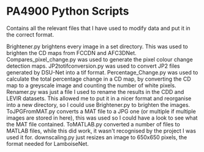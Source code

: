 # PA4900 Python Scripts
Contains all the relevant files that I have used to modify data and put it in the correct format.

Brightener.py brightens every image in a set directory. This was used to brighten the CD maps from FCCDN and AFC3DNet.
Compares_pixel_change.py was used to generate the pixel colour change detection maps.
JP2totifconversion.py was used to convert JP2 files generated by DSU-Net into a tif format.
Percentage_Change.py was used to calculate the total percentage change in a CD map, by converting the CD map to a greyscale image and counting the number of white pixels.
Renamer.py was just a file I used to rename the results in the CDD and LEVIR datasets. This allowed me to put it in a nicer format and reorganise into a new directory, so I could use Brightener.py to brighten the images.
ToJPGFromMAT.py converts a MAT file to a JPG one (or multiple if multiple images are stored in here), this was used so I could have a look to see what the MAT file contained.
ToMATLAB.py converted a number of files to MATLAB files, while this did work, it wasn't recognised by the project I was used it for.
downscaling.py just resizes an image to 650x650 pixels, the format needed for LamboiseNet.
